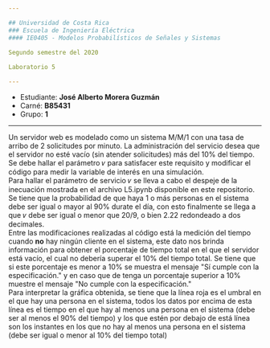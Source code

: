 ```yaml
---

## Universidad de Costa Rica
### Escuela de Ingeniería Eléctrica
#### IE0405 - Modelos Probabilísticos de Señales y Sistemas

Segundo semestre del 2020  
  
Laboratorio 5

---
```


* Estudiante: **José Alberto Morera Guzmán**
* Carné: **B85431**
* Grupo: **1**

---
Un servidor web es modelado como un sistema M/M/1 con una tasa de arribo de 2 solicitudes por minuto. La administración del servicio desea que el servidor no esté vacío (sin atender solicitudes) más del 10% del tiempo. Se debe hallar el parámetro 𝜈 para satisfacer este requisito y modificar el código para medir la variable de interés en una simulación.  
Para hallar el parámetro de servicio 𝜈 se lleva a cabo el despeje de la inecuación mostrada en el archivo L5.ipynb disponible en este repositorio. Se tiene que la probabilidad de que haya 1 o más personas en el sistema debe ser igual o mayor al 90% durate el día, con esto finalmente se llega a que 𝜈 debe ser igual o menor que 20/9, o bien 2.22 redondeado a dos decimales.  
Entre las modificaciones realizadas al código está la medición del tiempo cuando **no** hay ningún cliente en el sistema, este dato nos brinda información para obtener el porcentaje de tiempo total en el que el servidor está vacío, el cual no debería superar el 10% del tiempo total. Se tiene que si este porcentaje es menor a 10% se muestra el mensaje "Sí cumple con la especificación." y en caso que de tenga un porcentaje superior a 10% muestre el mensaje "No cumple con la especificación."  
Para interpretar la gráfica obtenida, se tiene que la línea roja es el umbral en el que hay una persona en el sistema, todos los datos por encima de esta línea es el tiempo en el que hay al menos una persona en el sistema (debe ser al menos el 90% del tiempo) y los que estén por debajo de está línea son los instantes en los que no hay al menos una persona en el sistema (debe ser igual o menor al 10% del tiempo total)

